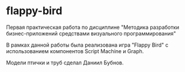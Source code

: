 # flappy-bird

Первая практическая работа по дисциплине "Методика разработки бизнес-приложений средствами визуального программирования"

В рамках данной работы была реализована игра "Flappy Bird" с использованием компонентов Script Machine и Graph.

Модели птички и труб сделал Даниил Бубнов.
